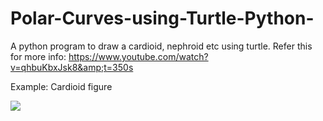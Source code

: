 # Polar-Curves-using-Turtle-Python-
A python program to draw a cardioid, nephroid etc using turtle. Refer this for more info: https://www.youtube.com/watch?v=qhbuKbxJsk8&amp;t=350s

Example: 
Cardioid figure

![](https://github.com/VaibhavSaini19/Polar-Curves-usign-Turtle-Python/blob/master/cardioid.gif)
